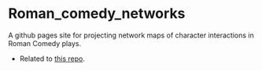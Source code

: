 # Roman_comedy_networks
A github pages site for projecting network maps of character interactions in Roman Comedy plays.

* Related to [this repo](https://github.com/ancient-drama-SNA/Roman_Comedy-SNA).
